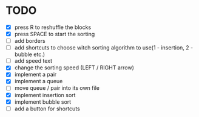 # TODO
- [X] press R to reshuffle the blocks
- [X] press SPACE to start the sorting
- [ ] add borders
- [ ] add shortcuts to choose witch sorting algorithm to use(1 - insertion, 2 - bubble etc.)
- [ ] add speed text
- [X] change the sorting speed (LEFT / RIGHT arrow)
- [X] implement a pair
- [X] implement a queue
- [ ] move queue / pair into its own file
- [X] implement insertion sort
- [X] implement bubble sort
- [ ] add a button for shortcuts
